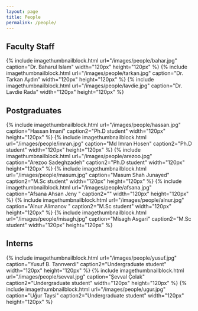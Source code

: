 ```yaml
---
layout: page
title: People
permalink: /people/
---
```


## Faculty Staff

{% include imagethumbnailblock.html url="/images/people/bahar.jpg" caption="Dr. Baharul Islam" width="120px" height="120px"  %}
{% include imagethumbnailblock.html url="/images/people/tarkan.jpg" caption="Dr. Tarkan Aydın" width="120px" height="120px"  %}
{% include imagethumbnailblock.html url="/images/people/lavdie.jpg" caption="Dr. Lavdie Rada" width="120px" height="120px"  %}

## Postgraduates
{% include imagethumbnailblock.html url="/images/people/hassan.jpg" caption="Hassan Imani" caption2="Ph.D student" width="120px" height="120px"  %}
{% include imagethumbnailblock.html url="/images/people/imran.jpg" caption="Md Imran Hosen" caption2="Ph.D student" width="120px" height="120px"  %}
{% include imagethumbnailblock.html url="/images/people/arezoo.jpg" caption="Arezoo Sadeghzadeh" caption2="Ph.D student" width="120px" height="120px"  %}
{% include imagethumbnailblock.html url="/images/people/masum.jpg" caption="Masum Shah Junayed" caption2="M.Sc student" width="120px" height="120px"  %}
{% include imagethumbnailblock.html url="/images/people/afsana.jpg" caption="Afsana Ahsan Jeny " caption2="" width="120px" height="120px"  %}
{% include imagethumbnailblock.html url="/images/people/alnur.jpg" caption="Alnur Alimanov " caption2="M.Sc student" width="120px" height="120px"  %}
{% include imagethumbnailblock.html url="/images/people/misagh.jpg" caption="Misagh Asgari" caption2="M.Sc student" width="120px" height="120px"  %}


## Interns
{% include imagethumbnailblock.html url="/images/people/yusuf.jpg" caption="Yusuf B. Tanrıverdi" caption2="Undergraduate student" width="120px" height="120px"  %}
{% include imagethumbnailblock.html url="/images/people/sevval.jpg" caption="Şevval Çolak" caption2="Undergraduate student" width="120px" height="120px"  %}
{% include imagethumbnailblock.html url="/images/people/ugur.jpg" caption="Uğur Taysi" caption2="Undergraduate student" width="120px" height="120px"  %}

[Dr. Baharul Islam]:https://akademik.bahcesehir.edu.tr/web/mdbaharulislam/tr/index.html
[Dr. Tarkan Aydın]:https://akademik.bahcesehir.edu.tr/web/tarkanaydin/en/index.html
[Dr. Lavdie Rada]:https://akademik.bahcesehir.edu.tr/web/lavdieradaulgen/tr/index.html
[Masum Shah Junayed]:https://www.linkedin.com/in/masum-shah-junayed/
